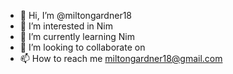 - 👋 Hi, I’m @miltongardner18
- 👀 I’m interested in Nim
- 🌱 I’m currently learning Nim
- 💞️ I’m looking to collaborate on
- 📫 How to reach me miltongardner18@gmail.com

<!---
miltongardner18/miltongardner18 is a ✨ special ✨ repository because its `README.md` (this file) appears on your GitHub profile.
You can click the Preview link to take a look at your changes.
--->
